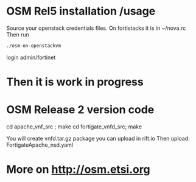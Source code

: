 # OSM Rel5 installation /usage 

Source your openstack credentials files.
On fortistacks it is in ~/nova.rc
Then run 
```bash
./osm-on-openstackvm
```

login admin/fortinet

# Then it is work in progress

# OSM Release 2 version code
cd apache_vnf_src ; make
cd fortigate_vnfd_src; make

You will create vnfd.tar.gz package you can upload in rift.io
Then upload: FortigateApache_nsd.yaml

# More on http://osm.etsi.org

